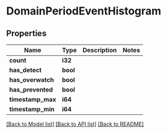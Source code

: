 # DomainPeriodEventHistogram

## Properties

Name | Type | Description | Notes
------------ | ------------- | ------------- | -------------
**count** | **i32** |  |
**has_detect** | **bool** |  |
**has_overwatch** | **bool** |  |
**has_prevented** | **bool** |  |
**timestamp_max** | **i64** |  |
**timestamp_min** | **i64** |  |

[[Back to Model list]](../README.md#documentation-for-models) [[Back to API list]](../README.md#documentation-for-api-endpoints) [[Back to README]](../README.md)
